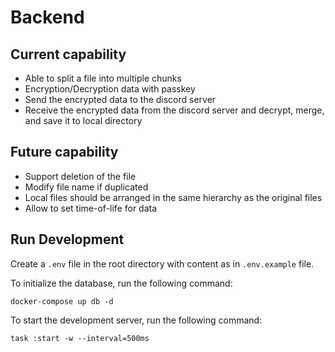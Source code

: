 # Backend

## Current capability
- Able to split a file into multiple chunks
- Encryption/Decryption data with passkey
- Send the encrypted data to the discord server
- Receive the encrypted data from the discord server and decrypt, merge, and save it to local directory

## Future capability
- Support deletion of the file
- Modify file name if duplicated
- Local files should be arranged in the same hierarchy as the original files
- Allow to set time-of-life for data


## Run Development
Create a `.env` file in the root directory with content as in `.env.example` file.

To initialize the database, run the following command:
```shell
docker-compose up db -d
```

To start the development server, run the following command:
```shell
task :start -w --interval=500ms
```
